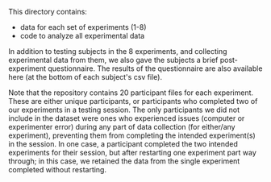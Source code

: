 This directory contains:
- data for each set of experiments (1-8)
- code to analyze all experimental data
  
In addition to testing subjects in the 8 experiments, and collecting experimental data from them, we also gave the subjects a brief post-experiment questionnaire. The results of the questionnaire are also available here (at the bottom of each subject's csv file). 

Note that the repository contains 20 participant files for each experiment. These are either unique participants, or participants who completed two of our experiments in a testing session. The only participants we did not include in the dataset were ones who experienced issues (computer or experimenter error) during any part of data collection (for either/any experiment), preventing them from completing the intended experiment(s) in the session. In one case, a participant completed the two intended experiments for their session, but after restarting one experiment part way through; in this case, we retained the data from the single experiment completed without restarting.
